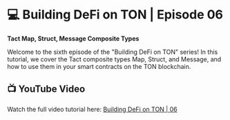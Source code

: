 # 💻 Building DeFi on TON | Episode 06
**Tact Map, Struct, Message Composite Types**

Welcome to the sixth episode of the "Building DeFi on TON" series! In this tutorial, we cover the Tact composite types Map, Struct, and Message, and how to use them in your smart contracts on the TON blockchain.

## 📺 YouTube Video
Watch the full video tutorial here: [Building DeFi on TON | 06](https://www.youtube.com/watch?v=JORPIemPpa4)
